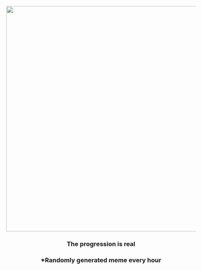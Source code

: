 <p align="center">
        <img src="https://i.redd.it/3l5gq5if9si91.jpg" width="600" height="600">
        </p>
        <h3 align="center">The progression is real</h3>
        <h3 align="center">*Randomly generated meme every hour</h3>
    